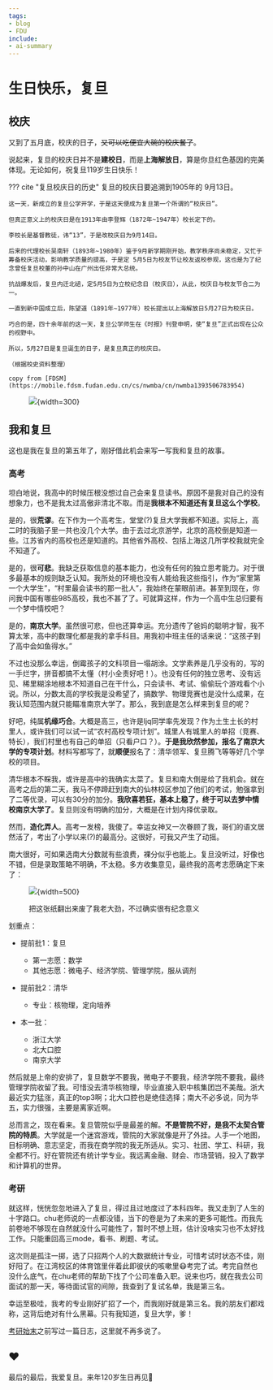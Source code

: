 ```yaml
---
tags:
- blog
- FDU
include:
- ai-summary
---
```


# 生日快乐，复旦

## 校庆

又到了五月底，校庆的日子，<s>又可以吃便宜大碗的校庆餐了</s>。

说起来，复旦的校庆日并不是**建校日**，而是**上海解放日**，算是你旦红色基因的完美体现。无论如何，祝复旦119岁生日快乐！

??? cite "复旦校庆日的历史"
    复旦的校庆日要追溯到1905年的 9月13日。

    这一天，新成立的复旦公学开学，于是这天便成为复旦第一个所谓的“校庆日”。

    但真正意义上的校庆日是在1913年由李登辉（1872年~1947年）校长定下的。

    李校长是基督教徒，讳“13”，于是改校庆日为9月14日。

    后来的代理校长吴南轩（1893年~1980年）鉴于9月新学期刚开始，教学秩序尚未稳定，又忙于筹备校庆活动，影响教学质量的提高，于是定 5月5日为校友节让校友返校参观，这也是为了纪念曾任复旦校董的孙中山在广州出任非常大总统。

    抗战爆发后，复旦内迁北碚，定5月5日为立校纪念日（校庆日），从此，校庆日与校友节合二为一。

    一直到新中国成立后，陈望道（1891年~1977年）校长提出以上海解放日5月27日为校庆日。

    巧合的是，四十余年前的这一天，复旦公学师生在《时报》刊登申明，使“复旦”正式出现在公众的视野中。

    所以，5月27日是复旦诞生的日子，是复旦真正的校庆日。

    （根据校史资料整理）

    copy from [FDSM](https://mobile.fdsm.fudan.edu.cn/cs/nwmba/cn/nwmba1393506783954)

<figure markdown>

![](/Blog/2024/assets/2024-05-26-13-28-11.png){width=300}

</figure>



## 我和复旦

这也是我在复旦的第五年了，刚好借此机会来写一写我和复旦的故事。

### 高考
坦白地说，我高中的时候压根没想过自己会来复旦读书。原因不是我对自己的没有想象力，也不是我太过高傲非清北不取。而是**我根本不知道还有复旦这么个学校**。

是的，很**荒谬**。在下作为一个高考生，堂堂(?)复旦大学我都不知道。实际上，高二时的我脑子里一共也没几个大学。由于去过北京游学，北京的高校倒是知道一些。江苏省内的高校也还是知道的。其他省外高校、包括上海这几所学校我就完全不知道了。

是的，很**可悲**。我缺乏获取信息的基本能力，也没有任何的独立思考能力。对于很多最基本的规则缺乏认知。我所处的环境也没有人能给我这些指引，作为“家里第一个大学生”，“村里最会读书的那一批人”，我始终在蒙眼前进。甚至到现在，你问我中国有哪些985高校，我也不甚了了。可就算这样，作为一个高中生总归要有一个梦中情校吧？

是的，**南京大学**。虽然很可悲，但也还算幸运。充分遗传了爸妈的聪明才智，我不算太笨，高中的数理化都是我的拿手科目。用我初中班主任的话来说：“这孩子到了高中会如鱼得水。”

不过也没那么幸运，倒霉孩子的文科项目一塌胡涂。文学素养是几乎没有的，写的一手烂字，拼音都搞不太懂（村小全责好吧！）。也没有任何的独立思考、没有远见、稀里糊涂地根本不知道自己在干什么，只会读书、考试、偷偷玩个游戏看个小说。所以，分数太高的学校我是没希望了，搞数学、物理竞赛也是没什么成果，在我认知范围内就只能瞄准南京大学了。那么，我到底是怎么样来到复旦的呢？

好吧，纯属**机缘巧合**。大概是高三，也许是ljq同学率先发现？作为土生土长的村里人，或许我们可以试一试“农村高校专项计划”。城里人有城里人的单招（竞赛、特长），我们村里也有自己的单招（只看户口？）。**于是我欣然参加，报名了南京大学的专项计划**。材料写都写了，就**顺便**报名了：清华领军、复旦腾飞等等好几个学校的项目。

清华根本不睬我，或许是高中的我确实太菜了。复旦和南大倒是给了我机会。就在高考之后的第二天，我马不停蹄赶到南大的仙林校区参加了他们的考试，勉强拿到了二等优录，可以有30分的加分。**我欣喜若狂，基本上稳了，终于可以去梦中情校南京大学了**。复旦则没有明确的加分，大概是在计划内择优录取。

然而，**造化弄人**。高考一发榜，我傻了。幸运女神又一次眷顾了我，哥们的语文居然活了，考出了小学以来(?)的最高分。这很好，可我又产生了动摇。

南大很好，可如果选南大分数就有些浪费，裸分似乎也能上。复旦没听过，好像也不错，但是录取策略不明确，不太稳。多方收集意见，最终我的高考志愿确定下来了：

<figure markdown>

![](/Blog/2024/assets/2024-05-26-14-20-13.png){width=500}

<figurecaption>
把这张纸翻出来废了我老大劲，不过确实很有纪念意义
</figurecaption>
</figure>

划重点：

- 提前批1：复旦
    - 第一志愿：数学
    - 其他志愿：微电子、经济学院、管理学院，服从调剂

- 提前批2：清华
    - 专业：核物理，定向培养

- 本一批：
    - 浙江大学
    - 北大口腔
    - 南京大学

然后就是上帝的安排了，复旦数学不要我，微电子不要我，经济学院不要我，最终管理学院收留了我。可惜没去清华核物理，毕业直接入职中核集团岂不美哉。浙大最近实力猛涨，真正的top3啊；北大口腔也是绝佳选择；南大不必多说，同为华五，实力很强，主要是离家近啊。

总而言之，现在看来。复旦管院似乎是最差的解。**不是管院不好，是我不太契合管院的特质**。大学就是一个迷宫游戏，管院的大家就像是开了外挂。人手一个地图，目标明确、意志坚定，而我在商学院的我无所适从。实习、社团、学工、科研，我全都不行。好在管院还有统计学专业。我远离金融、财会、市场营销，投入了数学和计算机的世界。

### 考研

就这样，恍恍忽忽地进入了复旦，得过且过地度过了本科四年。我又走到了人生的十字路口。chu老师说的一点都没错，当下的卷是为了未来的更多可能性。而我先前卷地不够现在自然就没什么可能性了，暂时不想上班，估计没啥实习也不太好找工作。只能重回高三mode，看书、刷题、考试。

这次则是孤注一掷，选了只招两个人的大数据统计专业，可惜考试时状态不佳，刚好阳了。在江湾校区的体育馆里伴着此即彼伏的咳嗽里😷考完了试。考完自然也没什么底气，在chu老师的帮助下找了个公司准备入职。说来也巧，就在我去公司面试的那一天，等待面试官的间隙，我查到了复试名单，我是第三名。

幸运至极哇，我考的专业刚好扩招了一个，而我刚好就是第三名。我的朋友们都戏称，这背后绝对有什么黑幕。只有我知道，复旦大学，爹！

[考研始末](../../2023/GEE)之前写过一篇日志，这里就不再多说了。

## ❤️

最后的最后，我爱复旦。来年120岁生日再见👋